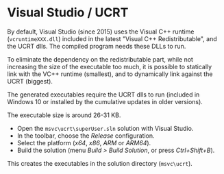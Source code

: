 
Visual Studio / UCRT
====================

By default, Visual Studio (since 2015) uses the Visual C++ runtime
(`vcruntimeXXX.dll`) included in the latest "Visual C++ Redistributable", and
the UCRT dlls. The compiled program needs these DLLs to run.

To eliminate the dependency on the redistributable part, while not increasing
the size of the executable too much, it is possible to statically link with the
VC++ runtime (smallest), and to dynamically link against the UCRT (biggest).

The generated executables require the UCRT dlls to run (included in Windows 10
or installed by the cumulative updates in older versions).

The executable size is around 26-31 KB.

- Open the `msvc\ucrt\superUser.sln` solution with Visual Studio.
- In the toolbar, choose the _Release_ configuration.
- Select the platform (_x64_, _x86_, _ARM_ or _ARM64_).
- Build the solution (menu _Build > Build Solution_, or press _Ctrl+Shift+B_).

This creates the executables in the solution directory (`msvc\ucrt`).
